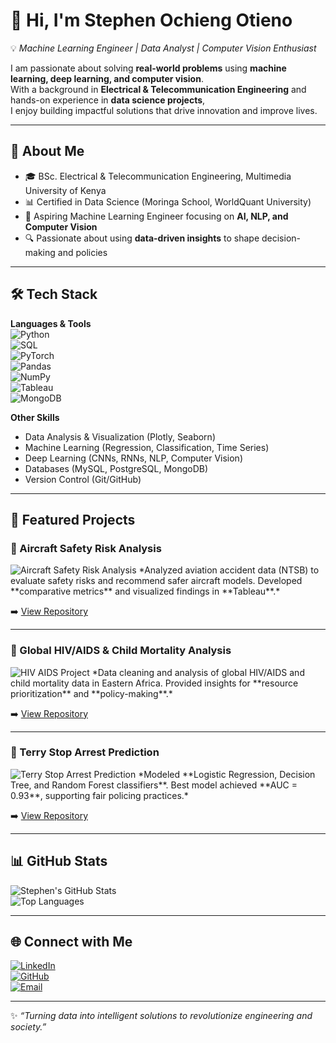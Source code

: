 # 👋 Hi, I'm Stephen Ochieng Otieno  

💡 *Machine Learning Engineer | Data Analyst | Computer Vision Enthusiast*  

I am passionate about solving **real-world problems** using **machine learning, deep learning, and computer vision**.  
With a background in **Electrical & Telecommunication Engineering** and hands-on experience in **data science projects**,  
I enjoy building impactful solutions that drive innovation and improve lives.  

---

## 🚀 About Me
- 🎓 BSc. Electrical & Telecommunication Engineering, Multimedia University of Kenya  
- 📊 Certified in Data Science (Moringa School, WorldQuant University)  
- 🤖 Aspiring Machine Learning Engineer focusing on **AI, NLP, and Computer Vision**  
- 🔍 Passionate about using **data-driven insights** to shape decision-making and policies  

---

## 🛠️ Tech Stack

**Languages & Tools**  
![Python](https://img.shields.io/badge/Python-3776AB?style=for-the-badge&logo=python&logoColor=white)  
![SQL](https://img.shields.io/badge/SQL-336791?style=for-the-badge&logo=postgresql&logoColor=white)  
![PyTorch](https://img.shields.io/badge/PyTorch-EE4C2C?style=for-the-badge&logo=pytorch&logoColor=white)  
![Pandas](https://img.shields.io/badge/Pandas-150458?style=for-the-badge&logo=pandas&logoColor=white)  
![NumPy](https://img.shields.io/badge/Numpy-013243?style=for-the-badge&logo=numpy&logoColor=white)  
![Tableau](https://img.shields.io/badge/Tableau-E97627?style=for-the-badge&logo=tableau&logoColor=white)  
![MongoDB](https://img.shields.io/badge/MongoDB-4EA94B?style=for-the-badge&logo=mongodb&logoColor=white)  

**Other Skills**  
- Data Analysis & Visualization (Plotly, Seaborn)  
- Machine Learning (Regression, Classification, Time Series)  
- Deep Learning (CNNs, RNNs, NLP, Computer Vision)  
- Databases (MySQL, PostgreSQL, MongoDB)  
- Version Control (Git/GitHub)  

---

## 📂 Featured Projects  

### 🔹 Aircraft Safety Risk Analysis  
<img src="https://via.placeholder.com/800x400.png?text=Aircraft+Safety+Dashboard" alt="Aircraft Safety Risk Analysis" />  
*Analyzed aviation accident data (NTSB) to evaluate safety risks and recommend safer aircraft models.  
Developed **comparative metrics** and visualized findings in **Tableau**.*  

➡️ [View Repository](#)  

---

### 🔹 Global HIV/AIDS & Child Mortality Analysis  
<img src="https://via.placeholder.com/800x400.png?text=HIV+AIDS+and+Child+Mortality+Analysis" alt="HIV AIDS Project" />  
*Data cleaning and analysis of global HIV/AIDS and child mortality data in Eastern Africa.  
Provided insights for **resource prioritization** and **policy-making**.*  

➡️ [View Repository](#)  

---

### 🔹 Terry Stop Arrest Prediction  
<img src="https://via.placeholder.com/800x400.png?text=Arrest+Prediction+Model" alt="Terry Stop Arrest Prediction" />  
*Modeled **Logistic Regression, Decision Tree, and Random Forest classifiers**.  
Best model achieved **AUC = 0.93**, supporting fair policing practices.*  

➡️ [View Repository](#)  

---

## 📊 GitHub Stats  

![Stephen's GitHub Stats](https://github-readme-stats.vercel.app/api?username=ochiengstephen254&show_icons=true&theme=tokyonight)  
![Top Languages](https://github-readme-stats.vercel.app/api/top-langs/?username=ochiengstephen254&layout=compact&theme=tokyonight)  

---

## 🌐 Connect with Me  

[![LinkedIn](https://img.shields.io/badge/LinkedIn-0077B5?style=for-the-badge&logo=linkedin&logoColor=white)](https://www.linkedin.com/in/stephen-ochieng-8974062a2/)  
[![GitHub](https://img.shields.io/badge/GitHub-100000?style=for-the-badge&logo=github&logoColor=white)](https://github.com/ochiengstephen254)  
[![Email](https://img.shields.io/badge/Email-D14836?style=for-the-badge&logo=gmail&logoColor=white)](mailto:stephenochieng037@gmail.com)  

---
✨ *“Turning data into intelligent solutions to revolutionize engineering and society.”*  


###
